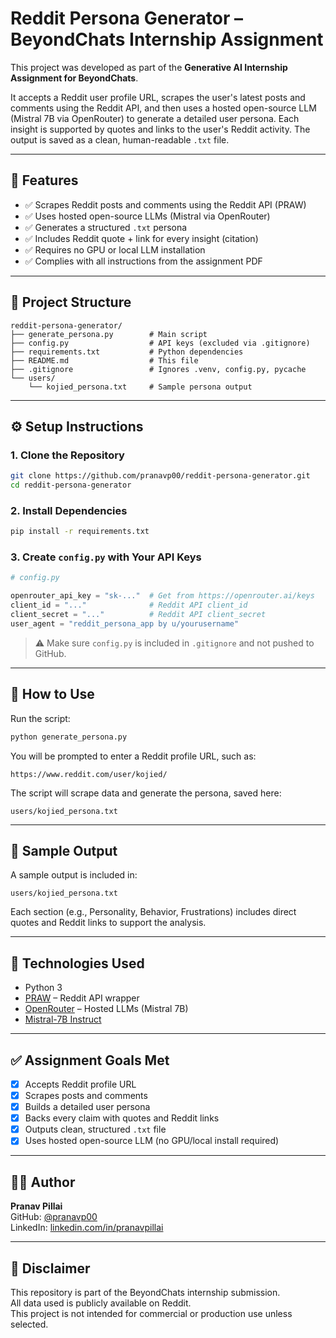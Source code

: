 # Reddit Persona Generator – BeyondChats Internship Assignment

This project was developed as part of the **Generative AI Internship Assignment for BeyondChats**.

It accepts a Reddit user profile URL, scrapes the user's latest posts and comments using the Reddit API, and then uses a hosted open-source LLM (Mistral 7B via OpenRouter) to generate a detailed user persona. Each insight is supported by quotes and links to the user's Reddit activity. The output is saved as a clean, human-readable `.txt` file.

---

## 🚀 Features

- ✅ Scrapes Reddit posts and comments using the Reddit API (PRAW)
- ✅ Uses hosted open-source LLMs (Mistral via OpenRouter)
- ✅ Generates a structured `.txt` persona
- ✅ Includes Reddit quote + link for every insight (citation)
- ✅ Requires no GPU or local LLM installation
- ✅ Complies with all instructions from the assignment PDF

---

## 📁 Project Structure

```
reddit-persona-generator/
├── generate_persona.py        # Main script
├── config.py                  # API keys (excluded via .gitignore)
├── requirements.txt           # Python dependencies
├── README.md                  # This file
├── .gitignore                 # Ignores .venv, config.py, pycache
└── users/
    └── kojied_persona.txt     # Sample persona output
```

---

## ⚙️ Setup Instructions

### 1. Clone the Repository

```bash
git clone https://github.com/pranavp00/reddit-persona-generator.git
cd reddit-persona-generator
```

### 2. Install Dependencies

```bash
pip install -r requirements.txt
```

### 3. Create `config.py` with Your API Keys

```python
# config.py

openrouter_api_key = "sk-..."  # Get from https://openrouter.ai/keys
client_id = "..."              # Reddit API client_id
client_secret = "..."          # Reddit API client_secret
user_agent = "reddit_persona_app by u/yourusername"
```

> ⚠️ Make sure `config.py` is included in `.gitignore` and not pushed to GitHub.

---

## 🧪 How to Use

Run the script:

```bash
python generate_persona.py
```

You will be prompted to enter a Reddit profile URL, such as:

```
https://www.reddit.com/user/kojied/
```

The script will scrape data and generate the persona, saved here:

```
users/kojied_persona.txt
```

---

## 📄 Sample Output

A sample output is included in:

```
users/kojied_persona.txt
```

Each section (e.g., Personality, Behavior, Frustrations) includes direct quotes and Reddit links to support the analysis.

---

## 🧠 Technologies Used

- Python 3
- [PRAW](https://praw.readthedocs.io/) – Reddit API wrapper
- [OpenRouter](https://openrouter.ai) – Hosted LLMs (Mistral 7B)
- [Mistral-7B Instruct](https://huggingface.co/mistralai/Mistral-7B-Instruct-v0.1)

---

## ✅ Assignment Goals Met

- [x] Accepts Reddit profile URL
- [x] Scrapes posts and comments
- [x] Builds a detailed user persona
- [x] Backs every claim with quotes and Reddit links
- [x] Outputs clean, structured `.txt` file
- [x] Uses hosted open-source LLM (no GPU/local install required)

---

## 🙋‍♂️ Author

**Pranav Pillai**  
GitHub: [@pranavp00](https://github.com/pranavp00)  
LinkedIn: [linkedin.com/in/pranavpillai](https://www.linkedin.com/in/pranavpillai/)

---

## 🔐 Disclaimer

This repository is part of the BeyondChats internship submission.  
All data used is publicly available on Reddit.  
This project is not intended for commercial or production use unless selected.
